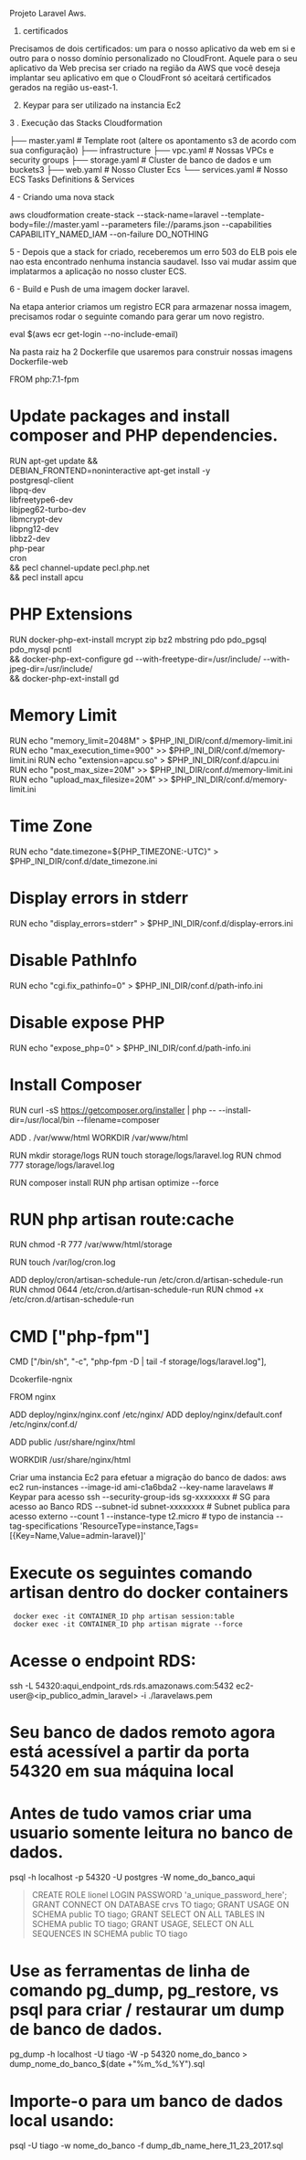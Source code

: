 
Projeto Laravel Aws.


1. certificados

Precisamos de dois certificados: um para o nosso aplicativo da web em si e outro para o nosso domínio personalizado
no CloudFront. Aquele para o seu aplicativo da Web precisa ser criado na região da AWS que você deseja
implantar seu aplicativo em que o CloudFront só aceitará certificados gerados na região
us-east-1.

2. Keypar para ser utilizado na instancia Ec2

3 . Execução das Stacks Cloudformation


├── master.yaml                # Template root (altere os apontamento s3 de acordo com sua configuração)
├── infrastructure
  ├── vpc.yaml                 # Nossas VPCs e security groups
  ├── storage.yaml             # Cluster de banco de dados e um buckets3 
  ├── web.yaml                 # Nosso Cluster Ecs
  └── services.yaml            # Nosso ECS Tasks Definitions & Services


4 - Criando uma nova stack

aws cloudformation create-stack --stack-name=laravel --template-body=file://master.yaml --parameters file://params.json --capabilities CAPABILITY_NAMED_IAM --on-failure DO_NOTHING

5 - Depois que a stack for criado, receberemos um erro 503 do ELB pois ele nao esta encontrado nenhuma instancia saudavel.
    Isso vai mudar assim que implatarmos a aplicação no nosso cluster ECS.

6 - Build e Push de uma imagem docker laravel.

Na etapa anterior criamos um registro ECR para armazenar nossa imagem, precisamos rodar o seguinte comando para gerar um novo registro.

eval $(aws ecr get-login --no-include-email)

Na pasta raiz ha 2 Dockerfile que usaremos para construir nossas imagens
Dockerfile-web

FROM php:7.1-fpm

# Update packages and install composer and PHP dependencies.
RUN apt-get update && \
  DEBIAN_FRONTEND=noninteractive apt-get install -y \
    postgresql-client \
    libpq-dev \
    libfreetype6-dev \
    libjpeg62-turbo-dev \
    libmcrypt-dev \
    libpng12-dev \
    libbz2-dev \
    php-pear \
    cron \
    && pecl channel-update pecl.php.net \
    && pecl install apcu

# PHP Extensions
RUN docker-php-ext-install mcrypt zip bz2 mbstring pdo pdo_pgsql pdo_mysql pcntl \
&& docker-php-ext-configure gd --with-freetype-dir=/usr/include/ --with-jpeg-dir=/usr/include/ \
&& docker-php-ext-install gd

# Memory Limit
RUN echo "memory_limit=2048M" > $PHP_INI_DIR/conf.d/memory-limit.ini
RUN echo "max_execution_time=900" >> $PHP_INI_DIR/conf.d/memory-limit.ini
RUN echo "extension=apcu.so" > $PHP_INI_DIR/conf.d/apcu.ini
RUN echo "post_max_size=20M" >> $PHP_INI_DIR/conf.d/memory-limit.ini
RUN echo "upload_max_filesize=20M" >> $PHP_INI_DIR/conf.d/memory-limit.ini

# Time Zone
RUN echo "date.timezone=${PHP_TIMEZONE:-UTC}" > $PHP_INI_DIR/conf.d/date_timezone.ini

# Display errors in stderr
RUN echo "display_errors=stderr" > $PHP_INI_DIR/conf.d/display-errors.ini

# Disable PathInfo
RUN echo "cgi.fix_pathinfo=0" > $PHP_INI_DIR/conf.d/path-info.ini

# Disable expose PHP
RUN echo "expose_php=0" > $PHP_INI_DIR/conf.d/path-info.ini

# Install Composer
RUN curl -sS https://getcomposer.org/installer | php -- --install-dir=/usr/local/bin --filename=composer

ADD . /var/www/html
WORKDIR /var/www/html

RUN mkdir storage/logs
RUN touch storage/logs/laravel.log
RUN chmod 777 storage/logs/laravel.log

RUN composer install
RUN php artisan optimize --force
# RUN php artisan route:cache

RUN chmod -R 777 /var/www/html/storage

RUN touch /var/log/cron.log

ADD deploy/cron/artisan-schedule-run /etc/cron.d/artisan-schedule-run
RUN chmod 0644 /etc/cron.d/artisan-schedule-run
RUN chmod +x /etc/cron.d/artisan-schedule-run

# CMD ["php-fpm"]

CMD ["/bin/sh", "-c", "php-fpm -D | tail -f storage/logs/laravel.log"],

Dcokerfile-ngnix

FROM nginx

ADD deploy/nginx/nginx.conf /etc/nginx/
ADD deploy/nginx/default.conf /etc/nginx/conf.d/

ADD public /usr/share/nginx/html

WORKDIR /usr/share/nginx/html

Criar uma instancia Ec2 para efetuar a migração do banco de dados:
aws ec2 run-instances 
    --image-id ami-c1a6bda2 
    --key-name laravelaws            # Keypar para acesso ssh
    --security-group-ids sg-xxxxxxxx # SG para acesso ao Banco RDS
    --subnet-id subnet-xxxxxxxx      # Subnet publica para acesso externo
    --count 1 
    --instance-type t2.micro         # typo de instancia
    --tag-specifications 'ResourceType=instance,Tags=[{Key=Name,Value=admin-laravel}]'
    
 # Execute os seguintes comando artisan dentro do docker containers 
     docker exec -it CONTAINER_ID php artisan session:table
     docker exec -it CONTAINER_ID php artisan migrate --force
     
 
# Acesse o endpoint RDS:
ssh -L 54320:aqui_endpoint_rds.rds.amazonaws.com:5432 
    ec2-user@<ip_publico_admin_laravel> 
    -i ./laravelaws.pem

# Seu banco de dados remoto agora está acessível a partir da porta 54320 em sua máquina local
# Antes de tudo vamos criar uma usuario somente leitura no banco de dados.

psql -h localhost -p 54320 -U postgres -W nome_do_banco_aqui
> CREATE ROLE lionel LOGIN PASSWORD 'a_unique_password_here';
> GRANT CONNECT ON DATABASE crvs TO tiago;
> GRANT USAGE ON SCHEMA public TO tiago;
> GRANT SELECT ON ALL TABLES IN SCHEMA public TO tiago;
> GRANT USAGE, SELECT ON ALL SEQUENCES IN SCHEMA public TO tiago

# Use as ferramentas de linha de comando pg_dump, pg_restore, vs psql para criar / restaurar um dump de banco de dados.
pg_dump -h localhost -U tiago -W -p 54320 nome_do_banco > dump_nome_do_banco_$(date +"%m_%d_%Y").sql

# Importe-o para um banco de dados local usando:
psql -U tiago -w nome_do_banco -f dump_db_name_here_11_23_2017.sql




